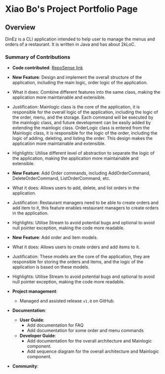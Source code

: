 # Xiao Bo's Project Portfolio Page

## Overview

DinEz is a CLI application intended to help user to manage the menus and orders of a restaurant.
It is written in Java and has about 2kLoC.

### Summary of Contributions

* **Code contributed**: [RepoSense link](https://nus-cs2113-ay2324s2.github.io/tp-dashboard/?search=&sort=groupTitle&sortWithin=title&timeframe=commit&mergegroup=&groupSelect=groupByRepos&breakdown=true&checkedFileTypes=functional-code&since=2024-02-23&tabOpen=true&tabType=authorship&tabAuthor=Xb990219&tabRepo=AY2324S2-CS2113-F14-2%2Ftp%5Bmaster%5D&authorshipIsMergeGroup=false&authorshipFileTypes=functional-code&authorshipIsBinaryFileTypeChecked=false&authorshipIsIgnoredFilesChecked=false)


*  **New Feature**: Design and implement the overall structure of the application, including the main logic, order logic of the application.
  * What it does: Combine different features into the same class, making the application more maintainable and extensible.
  * Justification: Mainlogic class is the core of the application, it is responsible for the overall logic of the application, including the logic of the order, menu, 
    and the storage. Each command will be executed by the mainlogic class, and future development can be easily added by extending the mainlogic class. 
    OrderLogic class is entered from the Mainlogic class, it is responsible for the logic of the order, including the logic of adding, deleting, and listing the order.
    This design makes the application more maintainable and extensible.
  * Highlights: Utilise different level of abstraction to separate the logic of the application, making the application more maintainable and extensible.

*  **New Feature**: Add Order commands, including AddOrderCommand, DeleteOrderCommand, ListOrderCommand, etc.
  * What it does: Allows users to add, delete, and list orders in the application.
  * Justification: Restaurant managers need to be able to create orders and add item to it, this feature enables restaurant managers to create orders in the application.
  * Highlights: Utilise Stream to avoid potential bugs and optional to avoid null pointer exception, making the code more readable.

*  **New Feature**: Add order and item models.
  * What it does: Allows users to create orders and add items to it.
  * Justification: These models are the core of the application, they are responsible for storing the orders and items, and the logic of the application is based on these models.
  * Highlights: Utilise Stream to avoid potential bugs and optional to avoid null pointer exception, making the code more readable.

* **Project management**:
  * Managed and assisted release `v1.0` on GitHub.

* **Documentation**:
  * **User Guide**:
    * Add documentation for FAQ
    * Add documentation for some order and menu commands
  * **Developer Guide**:
    * Add documentation for the overall architecture and Mainlogic component.
    * Add sequence diagram for the overall architecture and Mainlogic component.

* **Community**: